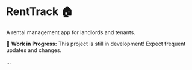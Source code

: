 # RentTrack 🏠

A rental management app for landlords and tenants.

🚧 **Work in Progress:** This project is still in development! Expect frequent updates and changes.

...